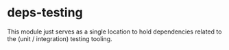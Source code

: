 deps-testing
============

This module just serves as a single location to hold dependencies related to
the (unit / integration) testing tooling.
